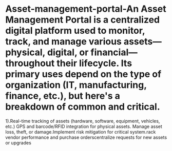 # Asset-management-portal-An Asset Management Portal is a centralized digital platform used to monitor, track, and manage various assets—physical, digital, or financial—throughout their lifecycle. Its primary uses depend on the type of organization (IT, manufacturing, finance, etc.), but here's a breakdown of common and critical.
1).Real-time tracking of assets (hardware, software, equipment, vehicles, etc.)
GPS and barcode/RFID integration for physical assets.
Manage asset loss, theft, or damage.Implement risk mitigation for critical system.rack vendor performance and purchase orderscentralize requests for new assets or upgrades
